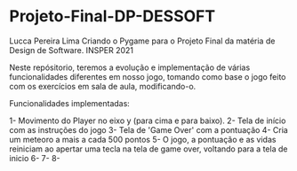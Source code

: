 # Projeto-Final-DP-DESSOFT
Lucca Pereira Lima
Criando o Pygame para o Projeto Final da matéria de Design de Software.
INSPER 2021

Neste repósitorio, teremos a evolução e implementação de várias funcionalidades diferentes em nosso jogo, tomando como base o jogo feito com os  exercícios em sala de aula, modificando-o.

Funcionalidades implementadas:

1- Movimento do Player no eixo y (para cima e para baixo).
2- Tela de início com as instruções do jogo
3- Tela de 'Game Over' com a pontuação 
4- Cria um meteoro a mais a cada 500 pontos
5- O jogo, a pontuação e as vidas reiniciam ao apertar uma tecla na tela de game over, voltando para a tela de inicio
6-
7-
8-
